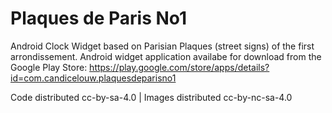 # Plaques de Paris No1
Android Clock Widget based on Parisian Plaques (street signs) of the first arrondissement. Android widget application availabe for download from the Google Play Store: https://play.google.com/store/apps/details?id=com.candicelouw.plaquesdeparisno1

Code distributed cc-by-sa-4.0 | Images distributed cc-by-nc-sa-4.0

